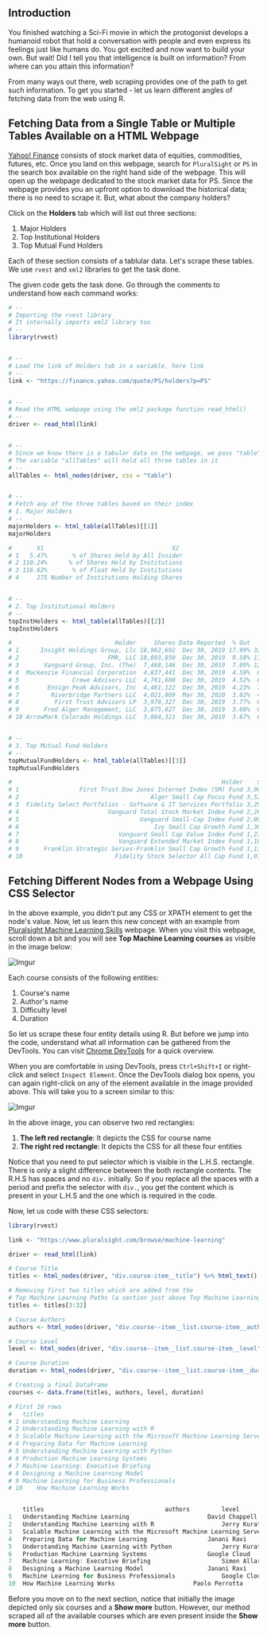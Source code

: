 ## Introduction
You finished watching a Sci-Fi movie in which the protogonist develops a humanoid robot that hold a conversation with people and even express its feelings just like humans do. You got excited and now want to build your own. But wait! Did I tell you that intelligence is built on information? From where can you attain this information?

From many ways out there, web scraping provides one of the path to get such information. To get you started - let us learn different angles of fetching data from the web using R. 

## Fetching Data from a Single Table or Multiple Tables Available on a HTML Webpage
[Yahoo! Finance](https://finance.yahoo.com/) consists of stock market data of equities, commodities, futures, etc. Once you land on this webpage, search for `PluralSight` or `PS` in the search box available on the right hand side of the webpage. This will open up the webpage dedicated to the stock market data for PS. Since the webpage provides you an upfront option to download the historical data; there is no need to scrape it. But, what about the company holders? 

Click on the **Holders** tab which will list out three sections:
1. Major Holders
2. Top Institutional Holders
3. Top Mutual Fund Holders

Each of these section consists of a tablular data. Let's scrape these tables. We use `rvest` and `xml2` libraries to get the task done.

The given code gets the task done. Go through the comments to understand how each command works:

```r
# --
# Importing the rvest library 
# It internally imports xml2 library too 
# --
library(rvest)


# --
# Load the link of Holders tab in a variable, here link
# --
link <- "https://finance.yahoo.com/quote/PS/holders?p=PS"


# --
# Read the HTML webpage using the xml2 package function read_html()
# --
driver <- read_html(link)


# --
# Since we know there is a tabular data on the webpage, we pass "table" as the CSS selector
# The variable "allTables" will hold all three tables in it
# --
allTables <- html_nodes(driver, css = "table")


# --
# Fetch any of the three tables based on their index
# 1. Major Holders
# --
majorHolders <- html_table(allTables)[[1]]
majorHolders

#       X1                                    X2
# 1   5.47%       % of Shares Held by All Insider
# 2 110.24%      % of Shares Held by Institutions
# 3 116.62%       % of Float Held by Institutions
# 4     275 Number of Institutions Holding Shares


# --
# 2. Top Institutional Holders
# --
topInstHolders <- html_table(allTables)[[2]]
topInstHolders

#                             Holder     Shares Date Reported  % Out       Value
# 1      Insight Holdings Group, Llc 18,962,692  Dec 30, 2019 17.99% 326,347,929
# 2                         FMR, LLC 10,093,850  Dec 30, 2019  9.58% 173,715,158
# 3       Vanguard Group, Inc. (The)  7,468,146  Dec 30, 2019  7.09% 128,526,792
# 4  Mackenzie Financial Corporation  4,837,441  Dec 30, 2019  4.59%  83,252,359
# 5               Crewe Advisors LLC  4,761,680  Dec 30, 2019  4.52%  81,948,512
# 6        Ensign Peak Advisors, Inc  4,461,122  Dec 30, 2019  4.23%  76,775,909
# 7         Riverbridge Partners LLC  4,021,869  Mar 30, 2020  3.82%  44,160,121
# 8          First Trust Advisors LP  3,970,327  Dec 30, 2019  3.77%  68,329,327
# 9       Fred Alger Management, LLC  3,875,827  Dec 30, 2019  3.68%  66,702,982
# 10 ArrowMark Colorado Holdings LLC  3,864,321  Dec 30, 2019  3.67%  66,504,964


# --
# 3. Top Mutual Fund Holders
# --
topMutualFundHolders <- html_table(allTables)[[3]]
topMutualFundHolders

#                                                           Holder    Shares Date Reported % Out      Value
# 1                 First Trust Dow Jones Internet Index (SM) Fund 3,964,962  Dec 30, 2019 3.76% 68,236,996
# 2                                     Alger Small Cap Focus Fund 3,527,274  Oct 30, 2019 3.35% 63,773,113
# 3  Fidelity Select Portfolios - Software & IT Services Portfolio 3,297,900  Jan 30, 2020 3.13% 63,946,281
# 4                         Vanguard Total Stock Market Index Fund 2,264,398  Dec 30, 2019 2.15% 38,970,289
# 5                                  Vanguard Small-Cap Index Fund 2,094,866  Dec 30, 2019 1.99% 36,052,643
# 6                                      Ivy Small Cap Growth Fund 1,302,887  Sep 29, 2019 1.24% 21,881,987
# 7                            Vanguard Small Cap Value Index Fund 1,278,504  Dec 30, 2019 1.21% 22,003,053
# 8                            Vanguard Extended Market Index Fund 1,186,015  Dec 30, 2019 1.13% 20,411,318
# 9       Franklin Strategic Series-Franklin Small Cap Growth Fund 1,134,200  Oct 30, 2019 1.08% 20,506,336
# 10                          Fidelity Stock Selector All Cap Fund 1,018,833  Jan 30, 2020 0.97% 19,755,171
```

## Fetching Different Nodes from a Webpage Using CSS Selector
In the above example, you didn't put any CSS or XPATH element to get the node's value. Now, let us learn this new concept with an example from [Pluralsight Machine Learning Skills](https://www.pluralsight.com/browse/machine-learning) webpage. When you visit this webpage, scroll down a bit and you will see **Top Machine Learning courses** as visible in the image below:

![Imgur](https://i.imgur.com/K23Zc4E.png)

Each course consists of the following entities:
1. Course's name
2. Author's name
3. Difficulty level
4. Duration

So let us scrape these four entity details using R. But before we jump into the code, understand what all information can be gathered from the DevTools. You can visit [Chrome DevTools](https://developers.google.com/web/tools/chrome-devtools) for a quick overview.

When you are comfortable in using DevTools, press `Ctrl+Shift+I` or right-click and select `Inspect Element`. Once the DevTools dialog box opens, you can again right-click on any of the element available in the image provided above. This will take you to a screen similar to this:

![Imgur](https://i.imgur.com/NoDGrqV.png)

In the above image, you can observe two red rectangles:
1. **The left red rectangle**: It depicts the CSS for course name
2. **The right red rectangle**: It depicts the CSS for all these four entities

Notice that you need to put selector which is visible in the L.H.S. rectangle. There is only a slight difference between the both rectangle contents. The R.H.S has spaces and no `div.` initially. So if you replace all the spaces with a period and prefix the selector with `div.`, you get the content which is present in your L.H.S and the one which is required in the code.

Now, let us code with these CSS selectors:


```r
library(rvest)

link <- "https://www.pluralsight.com/browse/machine-learning"

driver <- read_html(link)

# Course Title
titles <- html_nodes(driver, "div.course-item__title") %>% html_text()

# Removing first two titles which are added from the 
# Top Machine Learning Paths (a section just above Top Machine Learning courses)
titles <- titles[3:32]

# Course Authors
authors <- html_nodes(driver, "div.course--item__list.course-item__author") %>% html_text()

# Course Level
level <- html_nodes(driver, "div.course--item__list.course-item__level") %>% html_text()

# Course Duration
duration <- html_nodes(driver, "div.course--item__list.course-item__duration") %>% html_text()

# Creating a final DataFrame
courses <- data.frame(titles, authors, level, duration)

# First 10 rows
#   titles									                                              authors			      level		    duration
# 1	Understanding Machine Learning						                            David Chappell		Beginner	       43m
# 2	Understanding Machine Learning with R					                        Jerry Kurata		  Beginner	    1h 25m
# 3	Scalable Machine Learning with the Microsoft Machine Learning Server	Shawn Hainsworth	Advanced	    2h 21m
# 4	Preparing Data for Machine Learning					                          Janani Ravi		    Beginner	    3h 24m
# 5	Understanding Machine Learning with Python				                    Jerry Kurata		  Beginner	    1h 54m
# 6	Production Machine Learning Systems					                          Google Cloud		  Advanced	    3h 18m
# 7	Machine Learning: Executive Briefing					                        Simon Allardice		Beginner	       40m
# 8	Designing a Machine Learning Model					                          Janani Ravi		    Intermediate	3h 25m
# 9	Machine Learning for Business Professionals				                    Google Cloud		  Beginner	    5h 24m
# 10	How Machine Learning Works						                              Paolo Perrotta		Beginner	    2h 23m


	titles									authors			level		duration
1	Understanding Machine Learning						David Chappell		Beginner	43m
2	Understanding Machine Learning with R					Jerry Kurata		Beginner	1h 25m
3	Scalable Machine Learning with the Microsoft Machine Learning Server	Shawn Hainsworth	Advanced	2h 21m
4	Preparing Data for Machine Learning					Janani Ravi		Beginner	3h 24m
5	Understanding Machine Learning with Python				Jerry Kurata		Beginner	1h 54m
6	Production Machine Learning Systems					Google Cloud		Advanced	3h 18m
7	Machine Learning: Executive Briefing					Simon Allardice		Beginner	40m
8	Designing a Machine Learning Model					Janani Ravi		Intermediate	3h 25m
9	Machine Learning for Business Professionals				Google Cloud		Beginner	5h 24m
10	How Machine Learning Works						Paolo Perrotta		Beginner	2h 23m
```

Before you move on to the next section, notice that initially the image depicted only six courses and a **Show more** button. However, our method scraped all of the available courses which are even present inside the **Show more** button.  












